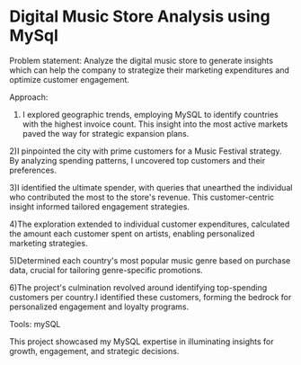 # Digital Music Store Analysis using MySql

Problem statement: Analyze the digital music store to generate insights which can help the company to strategize their marketing expenditures and optimize customer engagement.

Approach:

1) I explored geographic trends, employing MySQL to identify countries with the highest invoice count. This insight into the most active markets paved the way for strategic expansion plans.

2)I pinpointed the city with prime customers for a Music Festival strategy. By analyzing spending patterns, I uncovered top customers and their preferences. 

3)I identified the ultimate spender, with queries that unearthed the individual who contributed the most to the store's revenue. This customer-centric insight informed tailored engagement strategies.

4)The exploration extended to individual customer expenditures, calculated the amount each customer spent on artists, enabling personalized marketing strategies.

5)Determined each country's most popular music genre based on purchase data, crucial for tailoring genre-specific promotions.

6)The project's culmination revolved around identifying top-spending customers per country.I identified these customers, forming the bedrock for personalized engagement and loyalty programs.

Tools: mySQL

This project showcased my MySQL expertise in illuminating insights for growth, engagement, and strategic decisions.
